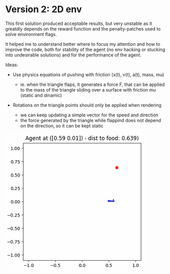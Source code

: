 # Version 2: 2D env

This first solution produced acceptable results, but very unstable as it greatdly depends on the reward function and the penalty-patches used to solve environment flags.

It helped me to understand better where to focus my attention and how to improve the code, both for stability of the agent (no env hacking or stucking into undesirable solutions) and for the performance of the agent.

Ideas:

* Use physics equations of pushing with friction (x(t), v(t), a(t), mass, mu)
  * ie. when the triangle flaps, it generates a force F, that can be applied to the mass of the triangle sliding over a surface with friction mu (static and dinamic)

* Rotations on the triangle points should only be applied when rendering

  * we can keep updating a simple vector for the speed and direction
  * the force generated by the triangle while flappind does not depend on the direction, so it can be kept static


![./media/swimming_agent.gif](./media/swimming_agent.gif)
